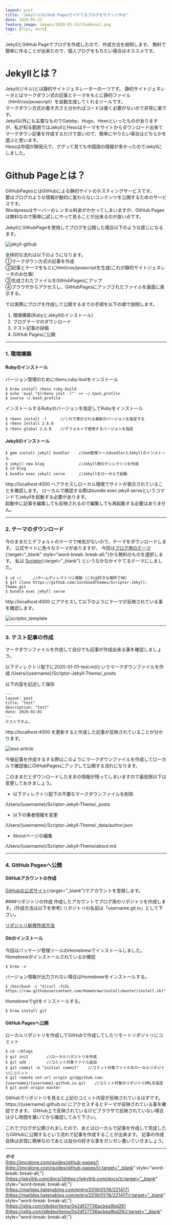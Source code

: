 ```yaml
---
layout: post
title: "JekyllとGitHub Pagesでイケてるブログをサクッと作る"
date: 2020-05-23
feature_image: images/2020-05-24/thumbnail.png
tags: [tips, work]
---
```


JekyllとGitHub Pageでブログを作成したので、作成方法を説明します。
無料で簡単に作ることが出来たので、個人ブログをもちたい場合はオススメです。

<!--more-->

# Jekyllとは？

Jekyll(ジキル)とは静的サイトジェネレーターの一つです。
静的サイトジェネレータとはマークダウン式の記事とテーマをもとに静的ファイル（html/css/javascript）を自動生成してくれるツールです。<br>
マークダウン方式の書き方さえ分かればコードは書く必要がないので非常に楽です。<br>
Jekyll以外にも主要なものでGatsby、Hugo、Hexoといったものがありますが、私が知る範囲ではJekyllとHexoはテーマをサイトからダウンロード出来てマークダウン記事を作成するだけで良いので、簡単にやりたい場合はどちらかを選ぶと思います。<br>
Hexoは中国が開発元で、ググって見ても中国語の情報が多かったのでJekyllにしました。

# Github Pageとは？
GitHubPagesとはGitHubによる静的サイトのホスティングサービスです。<br>
要はブログのような情報が動的に変わらないコンテンツを公開するためのサービスです。<br>
Wordpressはサーバーのレンタル料金がかかってしまいますが、GitHub Pagesは無料なので簡単に試しにやって見ることが出来るのが良い点です。

JekyllとGithubPageを使用してブログを公開した場合以下のような感じになるます。

![jekyll-github](images/2020-05-24/jekyll-github-pages.png)

全体的な流れは以下のようになります。<br>
①マークダウン方式の記事を作成<br>
②記事とテーマをもとにhtml/css/javascriptを生成(これが静的サイトジェネレータのお仕事)<br>
③生成されたファイルをGitHubPagesにアップ<br>
④ブラウザからアクセスし、GitHubPagesにアップされたファイルを画面に表示する。

では実際にブログを作成して公開するまでの手順を以下の順で説明します。

1. 環境構築(RubyとJekyllのインストール)
1. ブログテーマのダウンロード
1. テスト記事の投稿
1. GitHub Pagesに公開


***

### 1. 環境構築
#### Rubyのインストール
バージョン管理のためにrbenv,ruby-builをインストール
```
$ brew install rbenv ruby-build
$ echo 'eval "$(rbenv init -)"' >> ~/.bash_profile
$ source ~/.bash_profile
```
インストールするRubyのバージョンを指定してRubyをインストール
```
$ rbenv install -l      //これで表示される最新のバージョンを指定する
$ rbenv install 2.6.0
$ rbenv global 2.6.0    //デフォルトで使用するバージョンを指定
```
#### Jekyllのインストール
```
$ gem install jekyll bundler    //Gem管理ツールbundlerとJekyllのインストール
$ jekyll new blog               //Jekyll用のディレクトリを作成
$ cd blog
$ bundle exec jekyll serve      //Jekyllをローカルで起動
```
http://localhost:4000 へアクセスしローカル環境でサイトが表示されていることを確認します。
ローカルで確認する際はbundle exec jekyll serveというコマンドでJekyllを起動する必要があります。<br>
起動中に記事を編集しても反映されるので編集しても再起動する必要はありません。

***

### 2. テーマのダウンロード
今のままだとデフォルトのテーマで味気がないので、テーマをダウンロードします。
公式サイトに色々なテーマがありますが、 今回は[ブログ用のテーマ](https://jekyllthemes.io/jekyll-blog-themes){:target="_blank" style="word-break: break-all;"}から無料のものを選択します。
私は [Scriptor](https://jekyllthemes.io/theme/scriptor){:target="_blank"} というなかなかイケてるテーマにしました。

```
$ cd ~/     //ホームディレクトリに移動（これは好きな場所でOK）
$ git clone https://github.com/JustGoodThemes/Scriptor-Jekyll-Theme.git
$ bundle exec jekyll serve
```
http://localhost:4000 にアクセスして以下のようにテーマが反映されている事を確認します。

![scriptor_template](images/2020-05-24/scriptor_template.png)

***

### 3. テスト記事の作成
マークダウンファイルを作成して自分でも記事が作成出来る事を確認しましょう。

以下ディレクトリ配下に2020-01-01-test.mdというマークダウンファイルを作成
/Users/{username}/Scriptor-Jekyll-Theme/_posts

以下内容を記述して保存
```
---
layout: post
title: "test"
description: "test"
date: 2020-01-01
---
テストですよ。
```
http://localhost:4000 を更新すると作成した記事が反映されていることが分かります。

![test-article](images/2020-05-24/test-article.png)

今後記事を作成するする際はこのようにマークダウンファイルを作成してローカルで確認後にGitHubPagesにアップして公開する流れになります。

このままだとダウンロードしたままの情報が残ってしまいますので最低限以下は変更しておきましょう。

* 以下ディレクトリ配下の不要なマークダウンファイルを削除

/Users/{username}/Scriptor-Jekyll-Theme/_posts

* 以下の筆者情報を変更

/Users/{username}/Scriptor-Jekyll-Theme/_data/author.json

* Aboutページの編集

/Users/{username}/Scriptor-Jekyll-Theme/about.md

 ***

### 4. GitHub Pagesへ公開

#### GitHubアカウントの作成
 [GitHubの公式サイト](https://github.com/join){:target="_blank"}でアカウントを登録します。

####リポジトリの作成
 作成したアカウントでブログ用のリポジトリを作成します。(作成方法は以下を参考)
 リポジトリの名前は「username.git.io」として下さい。

[リポジトリ新規作成方法](https://help.github.com/ja/enterprise/2.16/user/github/working-with-github-pages/creating-a-github-pages-site-with-jekyll)

#### Gitのインストール
 今回はパッケージ管理ツールのHomebrewでインストールしました。
 Homebrewがインストールされているか確認
 ```
 $ brew -v
 ```
 バージョン情報が出力されない場合はHomebrewをインストールする。
 ```
$ /bin/bash -c "$(curl -fsSL https://raw.githubusercontent.com/Homebrew/install/master/install.sh)"
 ```
Homebrewでgitをインストールする。
```
$ brew install git
```
#### GitHub Pagesへ公開
ローカルリポジトリを作成してGitHubで作成してしたリモートリポジトリにコミット
```
$ cd ~/blogs
$ git init        //ローカルリポジトリを作成
$ git add .       //コミット対象ファイル追加
$ git commit -m "initial commit"    //コミット対象ファイルをローカルリポジトリにコミット
$ git remote set-url origin git@github.com:{username}/{username}.github.io.git    //コミット対象のリポジトリURLを指定
$ git push origin master
```
GitHubでリポジトリを見ると上記のコミット内容が反映されているはずです。
https://{username}.github.io/ にアクセスするとテーマが反映されている事を確認できます。
GitHub上で反映されているけどブラウザで反映されていない場合は少し時間を置いてから確認してみて下さい。

これでブログが公開されましたので、あとはローカルで記事を作成して完成したらGitHubに公開するという流れで記事を作成することが出来ます。
記事の作成自体は非常に簡単なのであとは自分の好きな事をガシガシ書いていきましょう。


***

*参考*<br>
[http://jmcglone.com/guides/github-pages/](http://jmcglone.com/guides/github-pages/){:target="_blank" style="word-break: break-all;"}<br>
[https://jekyllrb.com/docs/](https://jekyllrb.com/docs/){:target="_blank" style="word-break: break-all;"}<br>
[https://marbles.hatenablog.com/entry/2019/01/16/221417](https://marbles.hatenablog.com/entry/2019/01/16/221417){:target="_blank" style="word-break: break-all;"}<br>
[https://qiita.com/stkdev/items/0e2df27736acbea9bd26](https://qiita.com/stkdev/items/0e2df27736acbea9bd26){:target="_blank" style="word-break: break-all;"}
